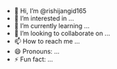 - 👋 Hi, I’m @rishijangid165
- 👀 I’m interested in ...
- 🌱 I’m currently learning ...
- 💞️ I’m looking to collaborate on ...
- 📫 How to reach me ...
- 😄 Pronouns: ...
- ⚡ Fun fact: ...

<!---
rishijangid165/rishijangid165 is a ✨ special ✨ repository because its `README.md` (this file) appears on your GitHub profile.
You can click the Preview link to take a look at your changes.

